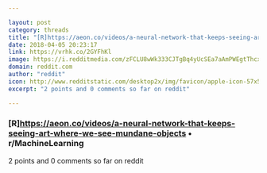 ```yaml
---

layout: post
category: threads
title: "[R]https://aeon.co/videos/a-neural-network-that-keeps-seeing-art-where-we-see-mundane-objects"
date: 2018-04-05 20:23:17
link: https://vrhk.co/2GYFhKl
image: https://i.redditmedia.com/zFCLU8wWk333CJTgBq4yUcSEa7aAmPWEgtThcxen0pE.jpg?w=320&s=765c40b255c2eeb7513397c107efc896
domain: reddit.com
author: "reddit"
icon: http://www.redditstatic.com/desktop2x/img/favicon/apple-icon-57x57.png
excerpt: "2 points and 0 comments so far on reddit"

---
```


### [R]https://aeon.co/videos/a-neural-network-that-keeps-seeing-art-where-we-see-mundane-objects • r/MachineLearning

2 points and 0 comments so far on reddit